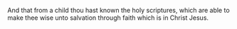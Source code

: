 And that from a child thou hast known the holy scriptures, which are able to make thee wise unto salvation through faith which is in Christ Jesus.
